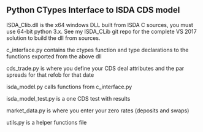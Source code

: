 ## Python CTypes Interface to ISDA CDS model

ISDA_Clib.dll is the x64 windows DLL built from ISDA C sources, you must use 64-bit python 3.x. See my ISDA_CLib git repo for the complete VS 2017 solution to build the dll from sources.

c_interface.py contains the ctypes function and type declarations to the functions exported from the above dll

cds_trade.py is where you define your CDS deal attributes and the par spreads for that refob for that date

isda_model.py calls functions from c_interface.py

isda_model_test.py is a one CDS test with results

market_data.py is where you enter your zero rates (deposits and swaps)

utils.py is a helper functions file


